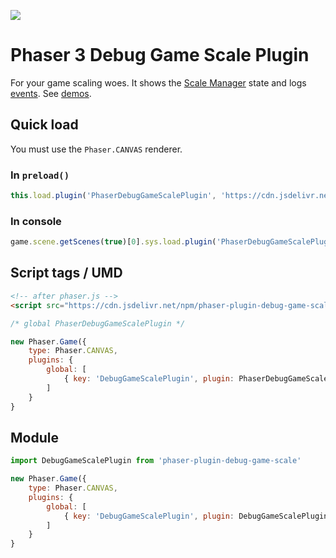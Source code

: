 ![](https://repository-images.githubusercontent.com/314664684/cf308080-d4ba-11eb-8edd-6786eb2fc0d2)

Phaser 3 Debug Game Scale Plugin
================================

For your game scaling woes. It shows the [Scale Manager](https://newdocs.phaser.io/docs/3.80.1/Phaser.Scale.ScaleManager) state and logs [events](https://newdocs.phaser.io/docs/3.80.1/Phaser.Scale.Events). See [demos](https://codepen.io/collection/aMWjwK).

Quick load
----------

You must use the `Phaser.CANVAS` renderer.

### In `preload()`

```js
this.load.plugin('PhaserDebugGameScalePlugin', 'https://cdn.jsdelivr.net/npm/phaser-plugin-debug-game-scale@4.1.0', true)
```

### In console

```js
game.scene.getScenes(true)[0].sys.load.plugin('PhaserDebugGameScalePlugin', 'https://cdn.jsdelivr.net/npm/phaser-plugin-debug-game-scale@4.1.0', true).start()
```

Script tags / UMD
-----------------

```html
<!-- after phaser.js -->
<script src="https://cdn.jsdelivr.net/npm/phaser-plugin-debug-game-scale@4.1.0"></script>
```

```js
/* global PhaserDebugGameScalePlugin */

new Phaser.Game({
    type: Phaser.CANVAS,
    plugins: {
        global: [
            { key: 'DebugGameScalePlugin', plugin: PhaserDebugGameScalePlugin, start: true }
        ]
    }
}
```

Module
------

```js
import DebugGameScalePlugin from 'phaser-plugin-debug-game-scale'

new Phaser.Game({
    type: Phaser.CANVAS,
    plugins: {
        global: [
            { key: 'DebugGameScalePlugin', plugin: DebugGameScalePlugin, start: true }
        ]
    }
}
```
